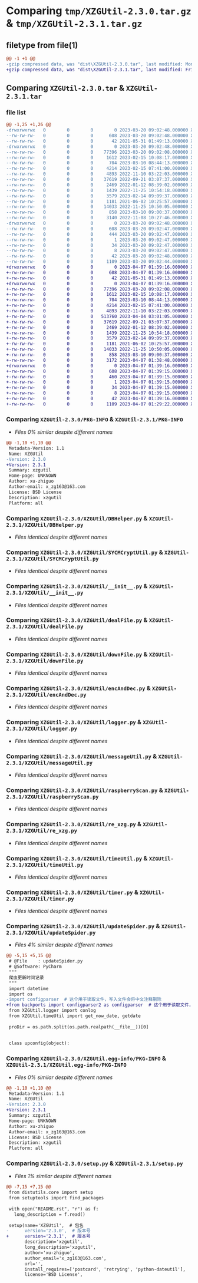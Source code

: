# Comparing `tmp/XZGUtil-2.3.0.tar.gz` & `tmp/XZGUtil-2.3.1.tar.gz`

## filetype from file(1)

```diff
@@ -1 +1 @@
-gzip compressed data, was "dist\XZGUtil-2.3.0.tar", last modified: Mon Mar 20 09:02:48 2023, max compression
+gzip compressed data, was "dist\XZGUtil-2.3.1.tar", last modified: Fri Apr  7 01:39:16 2023, max compression
```

## Comparing `XZGUtil-2.3.0.tar` & `XZGUtil-2.3.1.tar`

### file list

```diff
@@ -1,25 +1,26 @@
-drwxrwxrwx   0        0        0        0 2023-03-20 09:02:48.000000 XZGUtil-2.3.0/
--rw-rw-rw-   0        0        0      608 2023-03-20 09:02:48.000000 XZGUtil-2.3.0/PKG-INFO
--rw-rw-rw-   0        0        0       42 2021-05-31 01:49:13.000000 XZGUtil-2.3.0/README.rst
-drwxrwxrwx   0        0        0        0 2023-03-20 09:02:48.000000 XZGUtil-2.3.0/XZGUtil/
--rw-rw-rw-   0        0        0    77396 2023-03-20 09:02:08.000000 XZGUtil-2.3.0/XZGUtil/DBHelper.py
--rw-rw-rw-   0        0        0     1612 2023-02-15 10:08:17.000000 XZGUtil-2.3.0/XZGUtil/SYCMCryptUtil.py
--rw-rw-rw-   0        0        0      704 2023-03-10 08:44:13.000000 XZGUtil-2.3.0/XZGUtil/__init__.py
--rw-rw-rw-   0        0        0     4214 2023-02-15 07:41:00.000000 XZGUtil-2.3.0/XZGUtil/dealFile.py
--rw-rw-rw-   0        0        0     4893 2022-11-10 03:22:03.000000 XZGUtil-2.3.0/XZGUtil/downFile.py
--rw-rw-rw-   0        0        0    37619 2022-09-21 03:07:37.000000 XZGUtil-2.3.0/XZGUtil/encAndDec.py
--rw-rw-rw-   0        0        0     2469 2022-01-12 08:39:02.000000 XZGUtil-2.3.0/XZGUtil/logger.py
--rw-rw-rw-   0        0        0     1439 2022-11-25 10:54:18.000000 XZGUtil-2.3.0/XZGUtil/messageUtil.py
--rw-rw-rw-   0        0        0     3579 2023-02-14 09:09:37.000000 XZGUtil-2.3.0/XZGUtil/raspberryScan.py
--rw-rw-rw-   0        0        0     1181 2021-06-02 10:25:57.000000 XZGUtil-2.3.0/XZGUtil/re_xzg.py
--rw-rw-rw-   0        0        0    14033 2022-11-25 10:50:05.000000 XZGUtil-2.3.0/XZGUtil/timeUtil.py
--rw-rw-rw-   0        0        0      858 2023-03-10 09:00:37.000000 XZGUtil-2.3.0/XZGUtil/timer.py
--rw-rw-rw-   0        0        0     3140 2022-11-08 10:27:46.000000 XZGUtil-2.3.0/XZGUtil/updateSpider.py
-drwxrwxrwx   0        0        0        0 2023-03-20 09:02:48.000000 XZGUtil-2.3.0/XZGUtil.egg-info/
--rw-rw-rw-   0        0        0      608 2023-03-20 09:02:47.000000 XZGUtil-2.3.0/XZGUtil.egg-info/PKG-INFO
--rw-rw-rw-   0        0        0      444 2023-03-20 09:02:47.000000 XZGUtil-2.3.0/XZGUtil.egg-info/SOURCES.txt
--rw-rw-rw-   0        0        0        1 2023-03-20 09:02:47.000000 XZGUtil-2.3.0/XZGUtil.egg-info/dependency_links.txt
--rw-rw-rw-   0        0        0       34 2023-03-20 09:02:47.000000 XZGUtil-2.3.0/XZGUtil.egg-info/requires.txt
--rw-rw-rw-   0        0        0        8 2023-03-20 09:02:47.000000 XZGUtil-2.3.0/XZGUtil.egg-info/top_level.txt
--rw-rw-rw-   0        0        0       42 2023-03-20 09:02:48.000000 XZGUtil-2.3.0/setup.cfg
--rw-rw-rw-   0        0        0     1109 2023-03-20 09:02:44.000000 XZGUtil-2.3.0/setup.py
+drwxrwxrwx   0        0        0        0 2023-04-07 01:39:16.000000 XZGUtil-2.3.1/
+-rw-rw-rw-   0        0        0      608 2023-04-07 01:39:16.000000 XZGUtil-2.3.1/PKG-INFO
+-rw-rw-rw-   0        0        0       42 2021-05-31 01:49:13.000000 XZGUtil-2.3.1/README.rst
+drwxrwxrwx   0        0        0        0 2023-04-07 01:39:16.000000 XZGUtil-2.3.1/XZGUtil/
+-rw-rw-rw-   0        0        0    77396 2023-03-20 09:02:08.000000 XZGUtil-2.3.1/XZGUtil/DBHelper.py
+-rw-rw-rw-   0        0        0     1612 2023-02-15 10:08:17.000000 XZGUtil-2.3.1/XZGUtil/SYCMCryptUtil.py
+-rw-rw-rw-   0        0        0      704 2023-03-10 08:44:13.000000 XZGUtil-2.3.1/XZGUtil/__init__.py
+-rw-rw-rw-   0        0        0     4214 2023-02-15 07:41:00.000000 XZGUtil-2.3.1/XZGUtil/dealFile.py
+-rw-rw-rw-   0        0        0     4893 2022-11-10 03:22:03.000000 XZGUtil-2.3.1/XZGUtil/downFile.py
+-rw-rw-rw-   0        0        0   513760 2023-04-04 03:01:05.000000 XZGUtil-2.3.1/XZGUtil/dyXB.py
+-rw-rw-rw-   0        0        0    37619 2022-09-21 03:07:37.000000 XZGUtil-2.3.1/XZGUtil/encAndDec.py
+-rw-rw-rw-   0        0        0     2469 2022-01-12 08:39:02.000000 XZGUtil-2.3.1/XZGUtil/logger.py
+-rw-rw-rw-   0        0        0     1439 2022-11-25 10:54:18.000000 XZGUtil-2.3.1/XZGUtil/messageUtil.py
+-rw-rw-rw-   0        0        0     3579 2023-02-14 09:09:37.000000 XZGUtil-2.3.1/XZGUtil/raspberryScan.py
+-rw-rw-rw-   0        0        0     1181 2021-06-02 10:25:57.000000 XZGUtil-2.3.1/XZGUtil/re_xzg.py
+-rw-rw-rw-   0        0        0    14033 2022-11-25 10:50:05.000000 XZGUtil-2.3.1/XZGUtil/timeUtil.py
+-rw-rw-rw-   0        0        0      858 2023-03-10 09:00:37.000000 XZGUtil-2.3.1/XZGUtil/timer.py
+-rw-rw-rw-   0        0        0     3172 2023-04-07 01:38:48.000000 XZGUtil-2.3.1/XZGUtil/updateSpider.py
+drwxrwxrwx   0        0        0        0 2023-04-07 01:39:16.000000 XZGUtil-2.3.1/XZGUtil.egg-info/
+-rw-rw-rw-   0        0        0      608 2023-04-07 01:39:15.000000 XZGUtil-2.3.1/XZGUtil.egg-info/PKG-INFO
+-rw-rw-rw-   0        0        0      460 2023-04-07 01:39:15.000000 XZGUtil-2.3.1/XZGUtil.egg-info/SOURCES.txt
+-rw-rw-rw-   0        0        0        1 2023-04-07 01:39:15.000000 XZGUtil-2.3.1/XZGUtil.egg-info/dependency_links.txt
+-rw-rw-rw-   0        0        0       34 2023-04-07 01:39:15.000000 XZGUtil-2.3.1/XZGUtil.egg-info/requires.txt
+-rw-rw-rw-   0        0        0        8 2023-04-07 01:39:15.000000 XZGUtil-2.3.1/XZGUtil.egg-info/top_level.txt
+-rw-rw-rw-   0        0        0       42 2023-04-07 01:39:16.000000 XZGUtil-2.3.1/setup.cfg
+-rw-rw-rw-   0        0        0     1109 2023-04-07 01:29:22.000000 XZGUtil-2.3.1/setup.py
```

### Comparing `XZGUtil-2.3.0/PKG-INFO` & `XZGUtil-2.3.1/PKG-INFO`

 * *Files 0% similar despite different names*

```diff
@@ -1,10 +1,10 @@
 Metadata-Version: 1.1
 Name: XZGUtil
-Version: 2.3.0
+Version: 2.3.1
 Summary: xzgutil
 Home-page: UNKNOWN
 Author: xu-zhiguo
 Author-email: x_zg163@163.com
 License: BSD License
 Description: xzgutil
 Platform: all
```

### Comparing `XZGUtil-2.3.0/XZGUtil/DBHelper.py` & `XZGUtil-2.3.1/XZGUtil/DBHelper.py`

 * *Files identical despite different names*

### Comparing `XZGUtil-2.3.0/XZGUtil/SYCMCryptUtil.py` & `XZGUtil-2.3.1/XZGUtil/SYCMCryptUtil.py`

 * *Files identical despite different names*

### Comparing `XZGUtil-2.3.0/XZGUtil/__init__.py` & `XZGUtil-2.3.1/XZGUtil/__init__.py`

 * *Files identical despite different names*

### Comparing `XZGUtil-2.3.0/XZGUtil/dealFile.py` & `XZGUtil-2.3.1/XZGUtil/dealFile.py`

 * *Files identical despite different names*

### Comparing `XZGUtil-2.3.0/XZGUtil/downFile.py` & `XZGUtil-2.3.1/XZGUtil/downFile.py`

 * *Files identical despite different names*

### Comparing `XZGUtil-2.3.0/XZGUtil/encAndDec.py` & `XZGUtil-2.3.1/XZGUtil/encAndDec.py`

 * *Files identical despite different names*

### Comparing `XZGUtil-2.3.0/XZGUtil/logger.py` & `XZGUtil-2.3.1/XZGUtil/logger.py`

 * *Files identical despite different names*

### Comparing `XZGUtil-2.3.0/XZGUtil/messageUtil.py` & `XZGUtil-2.3.1/XZGUtil/messageUtil.py`

 * *Files identical despite different names*

### Comparing `XZGUtil-2.3.0/XZGUtil/raspberryScan.py` & `XZGUtil-2.3.1/XZGUtil/raspberryScan.py`

 * *Files identical despite different names*

### Comparing `XZGUtil-2.3.0/XZGUtil/re_xzg.py` & `XZGUtil-2.3.1/XZGUtil/re_xzg.py`

 * *Files identical despite different names*

### Comparing `XZGUtil-2.3.0/XZGUtil/timeUtil.py` & `XZGUtil-2.3.1/XZGUtil/timeUtil.py`

 * *Files identical despite different names*

### Comparing `XZGUtil-2.3.0/XZGUtil/timer.py` & `XZGUtil-2.3.1/XZGUtil/timer.py`

 * *Files identical despite different names*

### Comparing `XZGUtil-2.3.0/XZGUtil/updateSpider.py` & `XZGUtil-2.3.1/XZGUtil/updateSpider.py`

 * *Files 4% similar despite different names*

```diff
@@ -5,15 +5,15 @@
 # @File    : updateSpider.py
 # @Software: PyCharm
 """
 爬虫更新时间记录
 """
 import datetime
 import os
-import configparser  # 这个用于读取文件，写入文件会将中文注释删除
+from backports import configparser2 as configparser  # 这个用于读取文件，写入文件会将中文注释删除
 from XZGUtil.logger import conlog
 from XZGUtil.timeUtil import get_now_date, getdate
 
 proDir = os.path.split(os.path.realpath(__file__))[0]
 
 
 class upconfig(object):
```

### Comparing `XZGUtil-2.3.0/XZGUtil.egg-info/PKG-INFO` & `XZGUtil-2.3.1/XZGUtil.egg-info/PKG-INFO`

 * *Files 0% similar despite different names*

```diff
@@ -1,10 +1,10 @@
 Metadata-Version: 1.1
 Name: XZGUtil
-Version: 2.3.0
+Version: 2.3.1
 Summary: xzgutil
 Home-page: UNKNOWN
 Author: xu-zhiguo
 Author-email: x_zg163@163.com
 License: BSD License
 Description: xzgutil
 Platform: all
```

### Comparing `XZGUtil-2.3.0/setup.py` & `XZGUtil-2.3.1/setup.py`

 * *Files 1% similar despite different names*

```diff
@@ -7,15 +7,15 @@
 from distutils.core import setup
 from setuptools import find_packages
 
 with open("README.rst", "r") as f:
   long_description = f.read()
 
 setup(name='XZGUtil',  # 包名
-      version='2.3.0',  # 版本号
+      version='2.3.1',  # 版本号
       description='xzgutil',
       long_description='xzgutil',
       author='xu-zhiguo',
       author_email='x_zg163@163.com',
       url='',
       install_requires=['postcard', 'retrying', 'python-dateutil'],
       license='BSD License',
```

